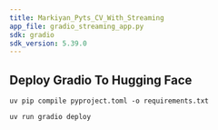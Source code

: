 ```yaml
---
title: Markiyan_Pyts_CV_With_Streaming
app_file: gradio_streaming_app.py
sdk: gradio
sdk_version: 5.39.0
---
```

## Deploy Gradio To Hugging Face
```
uv pip compile pyproject.toml -o requirements.txt
```

```
uv run gradio deploy
```